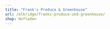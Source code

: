 ```yaml
---
title: "Frank's Produce & Greenhouse"
url: /elkridge/franks-produce-und-greenhouse/
shop: Hofladen
---
```

